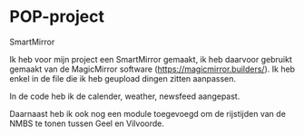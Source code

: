 # POP-project
SmartMirror

Ik heb voor mijn project een SmartMirror gemaakt, ik heb daarvoor gebruikt gemaakt van de MagicMirror software (https://magicmirror.builders/).
Ik heb enkel in de file die ik heb geupload dingen zitten aanpassen. 

In de code heb ik de calender, weather, newsfeed aangepast.

Daarnaast heb ik ook nog een module toegevoegd om de rijstijden van de NMBS te tonen tussen Geel en Vilvoorde.
